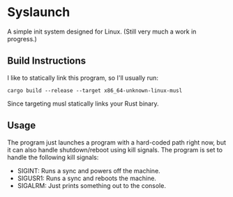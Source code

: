 # Syslaunch
A simple init system designed for Linux. (Still very much a work in progress.)

## Build Instructions
I like to statically link this program, so I'll usually run:
```
cargo build --release --target x86_64-unknown-linux-musl
```
Since targeting musl statically links your Rust binary.

## Usage
The program just launches a program with a hard-coded path right now, but it can also handle shutdown/reboot using kill signals. The program is set to handle the following kill signals:
- SIGINT: Runs a sync and powers off the machine.
- SIGUSR1: Runs a sync and reboots the machine.
- SIGALRM: Just prints something out to the console.
